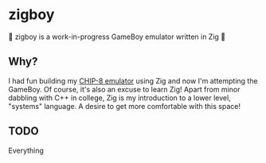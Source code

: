 # zigboy

:construction: zigboy is a work-in-progress GameBoy emulator written in Zig :construction:

## Why?

I had fun building my [CHIP-8 emulator](https://github.com/bartek/zip-8) using
Zig and now I'm attempting the GameBoy. Of course, it's also an excuse to learn
Zig! Apart from minor dabbling with C++ in college, Zig is my introduction to a
lower level, "systems" language. A desire to get more comfortable with this
space!

## TODO

Everything
